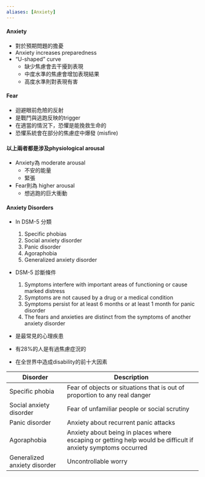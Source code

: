 ```yaml
---
aliases: [Anxiety]
---
```



#### Anxiety
- 對於預期問題的擔憂
- Anxiety increases preparedness
- “U-shaped” curve
	- 缺少焦慮會去干擾到表現
	- 中度水準的焦慮會增加表現結果
	- 高度水準則對表現有害

#### Fear
- 迴避眼前危險的反射
- 是戰鬥與逃跑反映的trigger
- 在適當的情況下，恐懼是能挽救生命的
- 恐懼系統會在部分的焦慮症中爆發 (misfire)

#### 以上兩者都是涉及physiological arousal
- Anxiety為 moderate arousal
	- 不安的能量
	- 緊張
- Fear則為 higher arousal
	- 想逃跑的巨大衝動
	
####  Anxiety Disorders
- In DSM-5 分類
	1. Specific phobias
	2. Social anxiety disorder
	3. Panic disorder 
	4. Agoraphobia
	5. Generalized anxiety disorder
- DSM-5 診斷條件
	1. Symptoms interfere with important areas of functioning or cause marked distress
	2. Symptoms are not caused by a drug or a medical condition
	3. Symptoms persist for at least 6 months or at least 1 month for panic disorder 
	4. The fears and anxieties are distinct from the symptoms of another anxiety disorder

- 是最常見的心理疾患
- 有28%的人是有過焦慮症況的
- 在全世界中造成disability的前十大因素



Disorder|Description
--|--
Specific phobia|Fear of objects or situations that is out of proportion to any real danger
Social anxiety disorder|Fear of unfamiliar people or social scrutiny
Panic disorder|Anxiety about recurrent panic attacks
Agoraphobia|Anxiety about being in places where escaping or getting help would be difficult if anxiety symptoms occurred 
Generalized anxiety disorder|Uncontrollable worry
